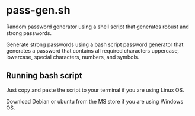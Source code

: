 # pass-gen.sh
Random password generator using a shell script that generates robust and strong passwords. 

Generate strong passwords using a bash script password generator that generates a password that contains all required characters uppercase, lowercase, special characters, numbers, and symbols.

## Running bash script 

Just copy and paste the script to your terminal if you are using Linux OS.

Download Debian or ubuntu from the MS store if you are using Windows OS.
